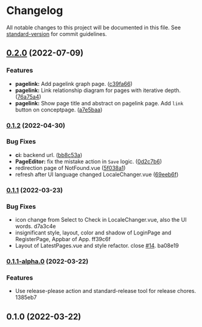# Changelog

All notable changes to this project will be documented in this file. See [standard-version](https://github.com/conventional-changelog/standard-version) for commit guidelines.

## [0.2.0](https://github.com/HorizonAsk/hoawiki-front/compare/v0.1.2...v0.2.0) (2022-07-09)


### Features

* **pagelink:** Add pagelink graph page. ([c39fa66](https://github.com/HorizonAsk/hoawiki-front/commit/c39fa66de1b0b20de5679e255be18a153a35b2e5))
* **pagelink:** Link relationship diagram for pages with iterative depth. ([76a75a4](https://github.com/HorizonAsk/hoawiki-front/commit/76a75a44b3f49ff36372df6c49926eb7127b536a))
* **pagelink:** Show page title and abstract on pagelink page. Add `link` button on conceptpage. ([a7e5baa](https://github.com/HorizonAsk/hoawiki-front/commit/a7e5baa87b8c1b054579b34e3465d109133f86aa))

### [0.1.2](https://github.com/HorizonAsk/hoawiki-front/compare/v0.1.1...v0.1.2) (2022-04-30)


### Bug Fixes

* **ci:** backend url. ([bb8c53a](https://github.com/HorizonAsk/hoawiki-front/commit/bb8c53ac29f06a8559c3012be94b764d4c8b7b80))
* **PageEditor:** fix the mistake action in `Save` logic. ([0d2c7b6](https://github.com/HorizonAsk/hoawiki-front/commit/0d2c7b6c6b9a1518c5598476ea387610f06ef46e))
* redirection page of NotFound.vue ([5f038a1](https://github.com/HorizonAsk/hoawiki-front/commit/5f038a1144bc7515bfecd556b37c228ae7c47f57))
* refresh after UI language changed LocaleChanger.vue ([69eeb6f](https://github.com/HorizonAsk/hoawiki-front/commit/69eeb6f91188bc7f78c7c45b579be0a15a174a71))

### [0.1.1](///compare/v0.1.1-alpha.0...v0.1.1) (2022-03-23)


### Bug Fixes

* icon change from Select to Check in LocaleChanger.vue, also the UI words. d7a3c4e
* insignificant style, layout, color and shadow of LoginPage and RegisterPage, Appbar of App. ff39c6f
* Layout of LatestPages.vue and style refactor. close [#14](undefined/undefined/undefined/issues/14). ba08e19

### [0.1.1-alpha.0](///compare/v0.1.0...v0.1.1-alpha.0) (2022-03-22)


### Features

* Use release-please action and standard-release tool for release chores. 1385eb7

## 0.1.0 (2022-03-22)
